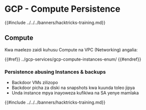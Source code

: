 # GCP - Compute Persistence

{{#include ../../../banners/hacktricks-training.md}}

## Compute

Kwa maelezo zaidi kuhusu Compute na VPC (Networking) angalia:

{{#ref}}
../gcp-services/gcp-compute-instances-enum/
{{#endref}}

### Persistence abusing Instances & backups

- Backdoor VMs zilizopo
- Backdoor picha za diski na snapshots kwa kuunda toleo jipya
- Unda instance mpya inayoweza kufikiwa na SA yenye mamlaka

{{#include ../../../banners/hacktricks-training.md}}
